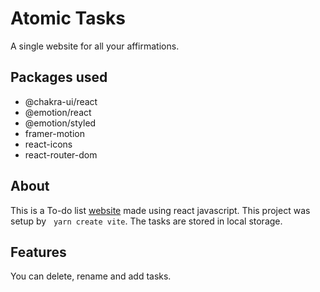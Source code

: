 # Atomic Tasks
A single website for all your affirmations.

## Packages used

* @chakra-ui/react 
* @emotion/react
* @emotion/styled 
* framer-motion
* react-icons 
* react-router-dom

## About
This is a To-do list [website](https://atomictasks.netlify.app) made using react javascript. This project was setup by &nbsp; `yarn create vite`.
The tasks are stored in local storage.

## Features
You can delete, rename and add tasks.

